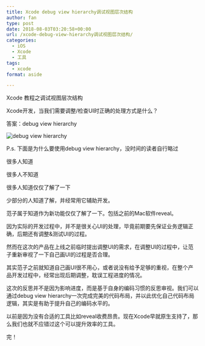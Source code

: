 ```yaml
---
title: Xcode debug view hierarchy调试视图层次结构
author: fan
type: post
date: 2018-08-03T03:20:58+00:00
url: /xcode-debug-view-hierarchy调试视图层次结构/
categories:
  - iOS
  - Xcode
  - 工具
tags:
  - xcode
format: aside

---
```

Xcode 教程之调试视图层次结构
  
Xcode开发，当我们需要调整/检查UI时正确的处理方式是什么？
  
答案：debug view hierarchy
  
![debug view hierarchy][1]
  
P.s. 下面是为什么要使用debug view hierarchy，没时间的读者自行略过
  
很多人知道
  
很多人不知道
  
很多人知道仅仅了解了一下
  
少部分的人知道了解，并经常用它辅助开发。
  
范子属于知道作为新功能仅仅了解了一下。包括之前的Mac软件reveal。
  
因为实际的开发过程中，并不是很关心UI的处理，毕竟前期要先保证业务逻辑正确，后期还有调整&测试UI的过程。
  
然而在这次的产品在上线之前临时提出调整UI的需求，在调整UI的过程中，让范子重新审视了一下自己画UI的过程是否合理。
  
其实范子之前就知道自己画UI很不用心，或者说没有给予足够的重视，在整个产品开发过程中，经常出现后期调整，耽误工程进度的情况。
  
这次的反思并不是因为影响进度，而是基于自身的编码习惯的反思审视。我们可以通过debug view hierarchy一次完成完美的代码布局，并以此优化自己代码布局逻辑，其实是有助于提升自己的编码水平的。
  
以前是因为没有合适的工具比如reveal收费昂贵。现在Xcode早就原生支持了，那么我们也就不应错过这个可以提升效率的工具。
  
完！

 [1]: http://ocnjk5c7r.bkt.clouddn.com/image/iOS/debug-view-hierarchy.png